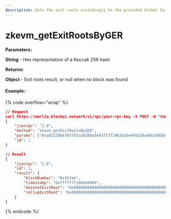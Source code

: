 ```yaml
---
description: Gets the exit roots accordingly to the provided Global Exit Root
---
```


# zkevm\_getExitRootsByGER

**Parameters:**

**String** - Hex representation of a Keccak 256 hash

**Returns:**

**Object** - Exit roots result, or null when no block was found

#### Example:

{% code overflow="wrap" %}
```json
// Request
curl https://merlin.blockpi.network/v1/rpc/your-rpc-key -X POST -H "Content-Type: application/json" --data 
{
    "jsonrpc": "2.0",
    "method": "zkevm_getExitRootsByGER",
    "params": ["0xad3228b676f7d3cd4284a5443f17f1962b36e491b30a40b2405849e597ba5fb5"],
    "id": 1
}

// Result
{
    "jsonrpc": "2.0",
    "id": 1,
    "result": {
        "blockNumber": "0x153ab",
        "timestamp": "0xfffffff1886e0900",
        "mainnetExitRoot": "0x0000000000000000000000000000000000000000000000000000000000000000",
        "rollupExitRoot": "0x0000000000000000000000000000000000000000000000000000000000000000"
    }
}
```
{% endcode %}
